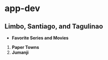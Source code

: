 # app-dev
## Limbo, Santiago, and Tagulinao
- **Favorite Series and Movies**
1. **Paper Towns**
2. **Jumanji**


